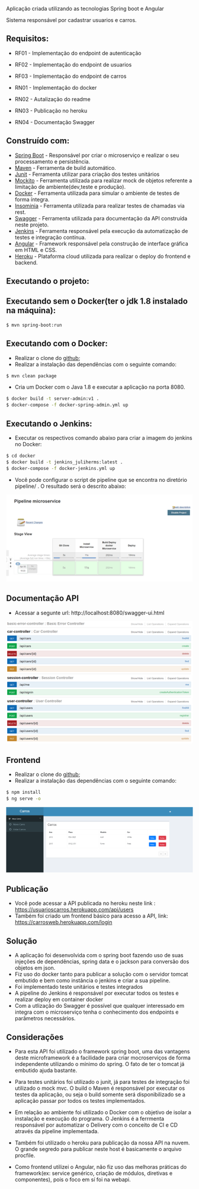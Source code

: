 

Aplicação criada utilizando as tecnologias Spring boot e Angular

Sistema responsável por cadastrar usuarios e carros.

## Requisitos:

- RF01 - Implementação do endpoint de autenticação
- RF02 - Implementação do endpoint de usuarios
- RF03 - Implementação do endpoint de carros

- RN01 - Implementação do docker
- RN02 - Autalização do readme
- RN03 - Publicação no heroku
- RN04 - Documentação Swagger

## Construído com:

- [Spring Boot](https://spring.io/projects/spring-boot) - Responsável por criar o microserviço e realizar o seu processamento e persistência.
- [Maven](https://maven.apache.org/) - Ferramenta de build automático.
- [Junit](https://junit.org/junit5/) - Ferramenta utilizar para criação dos testes unitários
- [Mockito](https://site.mockito.org/) - Ferramenta utilizada para realizar mock de objetos referente a limitação de ambiente(dev,teste e produção).
- [Docker](https://www.docker.com/) - Ferramenta utilizada para simular o ambiente de testes de forma íntegra.
- [Insominia](https://insomnia.rest/) - Ferramenta utilizada para realizar testes de chamadas via rest.
- [Swagger](https://swagger.io/) - Ferramenta utilizada para documentação da API construída neste projeto.
- [Jenkins](https://jenkins.io/) - Ferramenta responsável pela execução da automatização de testes e integração contínua.
- [Angular](https://angular.io/) - Framework responsável pela construção de interface gráfica em HTML e CSS.
- [Heroku](https://www.heroku.com/) - Plataforma cloud utilizada para realizar o deploy do frontend e backend.



## Executando o projeto:

## Executando sem o Docker(ter o jdk 1.8 instalado na máquina):

```sh
$ mvn spring-boot:run
```

## Executando com o Docker:

- Realizar o clone do [github](https://github.com/juliherms/ChallengeUserCars);
- Realizar a instalação das dependências com o seguinte comando:

```sh
$ mvn clean package
```

- Cria um Docker com o Java 1.8 e executar a aplicação na porta 8080.

```sh
$ docker build -t server-admin:v1 .
$ docker-compose -f docker-spring-admin.yml up
```

## Executando o Jenkins:

- Executar os respectivos comando abaixo para criar a imagem do jenkins no Docker:

```sh
$ cd docker
$ docker build -t jenkins_juliherms:latest .
$ docker-compose -f docker-jenkins.yml up
```

- Você pode configurar o script de pipeline que se encontra no diretório pipeline/ . O resultado será o descrito abaixo:

<img src="screen/jenkins_pipeline.png">

## Documentação API

- Acessar a segunte url: http://localhost:8080/swagger-ui.html

<img src="screen/swagger.png">

## Frontend

- Realizar o clone do [github](https://github.com/juliherms/ChallengeUserCars);
- Realizar a instalação das dependências com o seguinte comando:

```sh
$ npm install
$ ng serve -o
```

<img src="screen/angular.png">

## Publicação

- Você pode acessar a API publicada no heroku neste link : https://usuarioscarros.herokuapp.com/api/users
- Também foi criado um frontend básico para acesso a API, link: https://carrosweb.herokuapp.com/login

## Solução

- A aplicação foi desenvolvida com o spring boot fazendo uso de suas injeções de dependências, spring data e o jackson para conversão dos objetos em json. 
- Fiz uso do docker tanto para publicar a solução com o servidor tomcat embutido e bem como instância o jenkins e criar a sua pipeline.
- Foi implementado teste unitários e testes integrados 
- A pipeline do Jenkins é responsável por executar todos os testes e realizar deploy em container docker
- Com a utlização do Swagger é possível que qualquer interessado em integra com o microserviço tenha o conhecimento dos endpoints e parâmetros necessários.

## Considerações

- Para esta API foi utilizado o framework spring boot, uma das vantagens deste microframework  é a facilidade para criar mocroserviços de forma independente
utilizando o mínimo do spring. O fato de ter o tomcat já embutido ajuda bastante.

- Para testes unitários foi utilizado o junit, já para testes de integração foi utilizado o mock mvc. O build o Maven é responsável por executar os testes da aplicação, ou seja o build 
somente será disponibilizado se a aplicação passar por todos os testes implementados.

- Em relação ao ambiente foi utilizado o Docker com o objetivo de isolar a instalação e execução do programa. O Jenkins é a ferrmenta responsável por automatizar o Delivery com o conceito de CI e CD através
da pipeline implementada.

- Também foi utilizado o heroku para publicação da nossa API na nuvem. O grande segredo para publicar neste host é basicamente o arquivo procfile.

- Como frontend utilizei o Angular, não fiz uso das melhoras práticas do framework(ex: service genérico, criação de módulos, diretivas e componentes), pois o foco em sí foi na webapi.